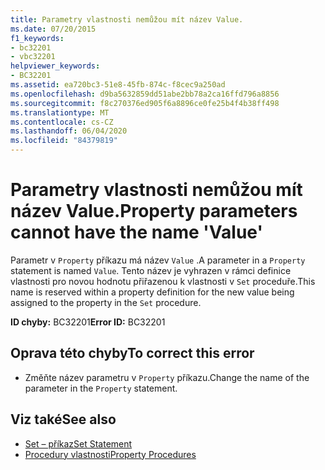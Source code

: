 ```yaml
---
title: Parametry vlastnosti nemůžou mít název Value.
ms.date: 07/20/2015
f1_keywords:
- bc32201
- vbc32201
helpviewer_keywords:
- BC32201
ms.assetid: ea720bc3-51e8-45fb-874c-f8cec9a250ad
ms.openlocfilehash: d9ba5632859dd51abe2bb78a2ca16ffd796a8856
ms.sourcegitcommit: f8c270376ed905f6a8896ce0fe25b4f4b38ff498
ms.translationtype: MT
ms.contentlocale: cs-CZ
ms.lasthandoff: 06/04/2020
ms.locfileid: "84379819"
---
```

# <a name="property-parameters-cannot-have-the-name-value"></a><span data-ttu-id="b49f8-102">Parametry vlastnosti nemůžou mít název Value.</span><span class="sxs-lookup"><span data-stu-id="b49f8-102">Property parameters cannot have the name 'Value'</span></span>
<span data-ttu-id="b49f8-103">Parametr v `Property` příkazu má název `Value` .</span><span class="sxs-lookup"><span data-stu-id="b49f8-103">A parameter in a `Property` statement is named `Value`.</span></span> <span data-ttu-id="b49f8-104">Tento název je vyhrazen v rámci definice vlastnosti pro novou hodnotu přiřazenou k vlastnosti v `Set` proceduře.</span><span class="sxs-lookup"><span data-stu-id="b49f8-104">This name is reserved within a property definition for the new value being assigned to the property in the `Set` procedure.</span></span>  
  
 <span data-ttu-id="b49f8-105">**ID chyby:** BC32201</span><span class="sxs-lookup"><span data-stu-id="b49f8-105">**Error ID:** BC32201</span></span>  
  
## <a name="to-correct-this-error"></a><span data-ttu-id="b49f8-106">Oprava této chyby</span><span class="sxs-lookup"><span data-stu-id="b49f8-106">To correct this error</span></span>  
  
- <span data-ttu-id="b49f8-107">Změňte název parametru v `Property` příkazu.</span><span class="sxs-lookup"><span data-stu-id="b49f8-107">Change the name of the parameter in the `Property` statement.</span></span>  
  
## <a name="see-also"></a><span data-ttu-id="b49f8-108">Viz také</span><span class="sxs-lookup"><span data-stu-id="b49f8-108">See also</span></span>

- [<span data-ttu-id="b49f8-109">Set – příkaz</span><span class="sxs-lookup"><span data-stu-id="b49f8-109">Set Statement</span></span>](../language-reference/statements/set-statement.md)
- [<span data-ttu-id="b49f8-110">Procedury vlastnosti</span><span class="sxs-lookup"><span data-stu-id="b49f8-110">Property Procedures</span></span>](../programming-guide/language-features/procedures/property-procedures.md)
